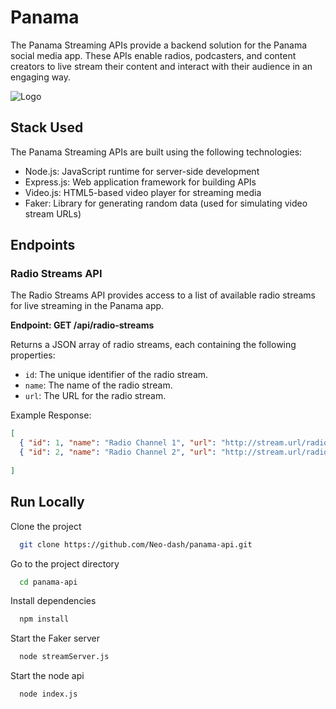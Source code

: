 
# Panama


The Panama Streaming APIs provide a backend solution for the Panama social media app. These APIs enable radios, podcasters, and content creators to live stream their content and interact with their audience in an engaging way.




![Logo](https://image.winudf.com/v2/image1/bWl2LmFzdHVkaW9faWNvbl8xNTk2NzkyNzM3XzA0NA/icon.png?w=184&fakeurl=1)


## Stack Used

The Panama Streaming APIs are built using the following technologies:

- Node.js: JavaScript runtime for server-side development
- Express.js: Web application framework for building APIs
- Video.js: HTML5-based video player for streaming media
- Faker: Library for generating random data (used for simulating video stream URLs)

## Endpoints

### Radio Streams API

The Radio Streams API provides access to a list of available radio streams for live streaming in the Panama app.

**Endpoint: GET /api/radio-streams**

Returns a JSON array of radio streams, each containing the following properties:
- `id`: The unique identifier of the radio stream.
- `name`: The name of the radio stream.
- `url`: The URL for the radio stream.

Example Response:
```json
[
  { "id": 1, "name": "Radio Channel 1", "url": "http://stream.url/radio1" },
  { "id": 2, "name": "Radio Channel 2", "url": "http://stream.url/radio2" },
  
]
```

## Run Locally

Clone the project

```bash
  git clone https://github.com/Neo-dash/panama-api.git
```

Go to the project directory

```bash
  cd panama-api
```

Install dependencies

```bash
  npm install
```


Start the Faker server

```bash
  node streamServer.js
```
Start the node api

```bash
  node index.js
```

